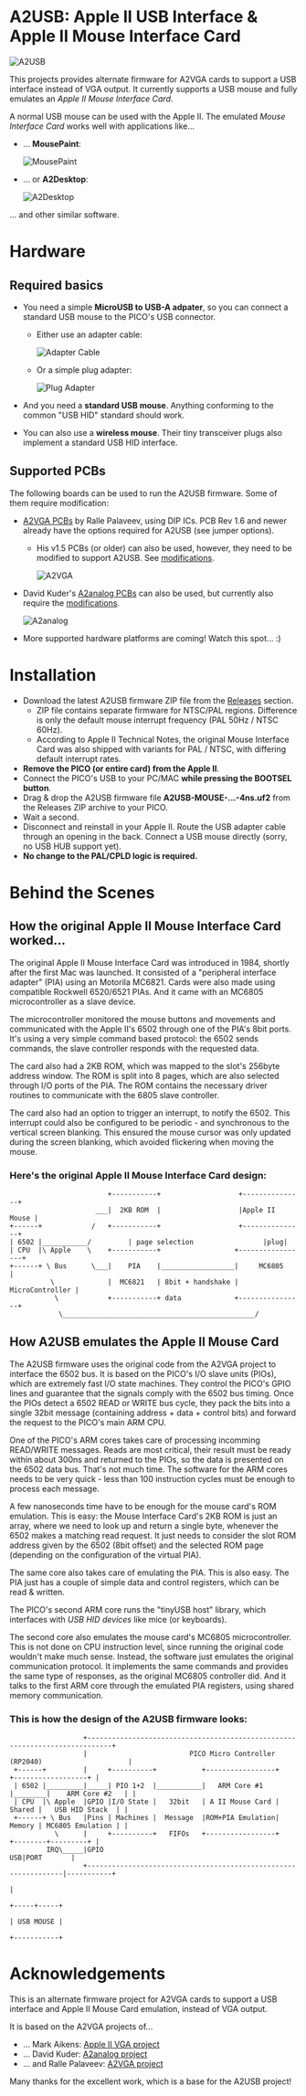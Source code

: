 # A2USB: Apple II USB Interface & Apple II Mouse Interface Card
![A2USB](Photos/A2USB_MouseAndMore.jpg)

This projects provides alternate firmware for A2VGA cards to support a USB interface instead of VGA output. It currently supports a USB mouse and fully emulates an *Apple II Mouse Interface Card*.

A normal USB mouse can be used with the Apple II. The emulated *Mouse Interface Card* works well with applications like...

* ... **MousePaint**:

    ![MousePaint](Photos/A2USB_MousePaint.jpg)

* ... or **A2Desktop**:

    ![A2Desktop](Photos/A2USB_A2Desktop.jpg)

... and other similar software.

# Hardware
## Required basics

* You need a simple **MicroUSB to USB-A adpater**, so you can connect a standard USB mouse to the PICO's USB connector.

    * Either use an adapter cable:

        ![Adapter Cable](Photos/A2USB_AdapterCable2.jpg)

    * Or a simple plug adapter:

        ![Plug Adapter](Photos/A2USB_AdapterPlug.jpg)

* And you need a **standard USB mouse**. Anything conforming to the common "USB HID" standard should work.
* You can also use a **wireless mouse**. Their tiny transceiver plugs also implement a standard USB HID interface.

## Supported PCBs
The following boards can be used to run the A2USB firmware. Some of them require modification:

* [A2VGA PCBs](https://github.com/rallepalaveev/analog) by Ralle Palaveev, using DIP ICs. PCB Rev 1.6 and newer already have the options required for A2USB (see jumper options).
  * His v1.5 PCBs (or older) can also be used, however, they need to be modified to support A2USB. See [modifications](HwModding.md).

     ![A2VGA](Photos/A2VGA_Palaveev.jpg)

* David Kuder's [A2analog PCBs](https://github.com/V2RetroComputing/analog) can also be used, but currently also require the [modifications](HwModding.md).

     ![A2analog](Photos/V2analog.jpg)

* More supported hardware platforms are coming! Watch this spot... :)

# Installation
* Download the latest A2USB firmware ZIP file from the [Releases](/Releases) section.
   * ZIP file contains separate firmware for NTSC/PAL regions. Difference is only the default mouse interrupt frequency (PAL 50Hz / NTSC 60Hz).
   * According to Apple II Technical Notes, the original Mouse Interface Card was also shipped with variants for PAL / NTSC, with differing default interrupt rates.
* **Remove the PICO (or entire card) from the Apple II**.
* Connect the PICO's USB to your PC/MAC **while pressing the BOOTSEL button**.
* Drag & drop the A2USB firmware file **A2USB-MOUSE-...-4ns.uf2** from the Releases ZIP archive to your PICO.
* Wait a second.
* Disconnect and reinstall in your Apple II. Route the USB adapter cable through an opening in the back. Connect a USB mouse directly (sorry, no USB HUB support yet).
* **No change to the PAL/CPLD logic is required.**

# Behind the Scenes

## How the original Apple II Mouse Interface Card worked...
The original Apple II Mouse Interface Card was introduced in 1984, shortly after the first Mac was launched. It consisted of a "peripheral interface adapter" (PIA) using an Motorila MC6821. Cards were also made using compatible Rockwell 6520/6521 PIAs. And it came with an MC6805 microcontroller as a slave device.

The microcontroller monitored the mouse buttons and movements and communicated with the Apple II's 6502 through one of the PIA's 8bit ports. It's using a very simple command based protocol: the 6502 sends commands, the slave controller responds with the requested data.

The card also had a 2KB ROM, which was mapped to the slot's 256byte address window. The ROM is split into 8 pages, which are also selected through I/O ports of the PIA. The ROM contains the necessary driver routines to communicate with the 6805 slave controller.

The card also had an option to trigger an interrupt, to notify the 6502. This interrupt could also be configured to be periodic - and synchronous to the vertical screen blanking. This ensured the mouse cursor was only updated during the screen blanking, which avoided flickering when moving the mouse.

### Here's the original Apple II Mouse Interface Card design:

                            +-----------+                   +---------------+
                         ___|  2KB ROM  |                   |Apple II Mouse |
    +------+            /   +-----------+                   +---------------+
    | 6502 |___________/         | page selection                 |plug|
    | CPU  |\ Apple    \    +-----------+                  +-----------------+
    +------+ \ Bus      \___|    PIA    |__________________|     MC6805      |
              \             |  MC6821   | 8bit + handshake | MicroController |
               \            +-----------+ data             +----------------+
                \_______________________________________________/


## How A2USB emulates the Apple II Mouse Card
The A2USB firmware uses the original code from the A2VGA project to interface the 6502 bus. It is based on the PICO's I/O slave units (PIOs), which are extremely fast I/O state machines. They control the PICO's GPIO lines and guarantee that the signals comply with the 6502 bus timing. Once the PIOs detect a 6502 READ or WRITE bus cycle, they pack the bits into a single 32bit message (containing address + data + control bits) and forward the request to the PICO's main ARM CPU.

One of the PICO's ARM cores takes care of processing incomming READ/WRITE messages. Reads are most critical, their result must be ready within about 300ns and returned to the PIOs, so the data is presented on the 6502 data bus. That's not much time. The software for the ARM cores needs to be very quick - less than 100 instruction cycles must be enough to process each message.

A few nanoseconds time have to be enough for the mouse card's ROM emulation. This is easy: the Mouse Interface Card's 2KB ROM is just an array, where we need to look up and return a single byte, whenever the 6502 makes a matching read request.
It just needs to consider the slot ROM address given by the 6502 (8bit offset) and the selected ROM page (depending on the configuration of the virtual PIA).

The same core also takes care of emulating the PIA. This is also easy. The PIA just has a couple of simple data and control registers, which can be read & written.

The PICO's second ARM core runs the "tinyUSB host" library, which interfaces with *USB HID devices* like mice (or keyboards).

The second core also emulates the mouse card's MC6805 microcontroller. This is not done on CPU instruction level, since running the original code wouldn't make much sense. Instead, the software just emulates the original communication protocol. It implements the same commands and provides the same type of responses, as the original MC6805 controller did.
And it talks to the first ARM core through the emulated PIA registers, using shared memory communication.

### This is how the design of the A2USB firmware looks:

                      +----------------------------------------------------------------------------+
                      |                         PICO Micro Controller (RP2040)                     |
     +------+         |     +----------+           +-----------------+        +------------------+ |
     | 6502 |_________|_____| PIO 1+2  |___________|   ARM Core #1   |________|    ARM Core #2   | |
     | CPU  |\ Apple  |GPIO |I/O State |   32bit   | A II Mouse Card | Shared |   USB HID Stack  | |
     +------+ \ Bus   |Pins | Machines |  Message  |ROM+PIA Emulation| Memory | MC6805 Emulation | |
               \      |     +----------+   FIFOs   +-----------------+        +--------+---------+ |
             IRQ\_____|GPIO                                                         USB|PORT       |
                      +----------------------------------------------------------------|-----------+
                                                                                       |
                                                                                 +-----+-----+
                                                                                 | USB MOUSE |
                                                                                 +-----------+ 


# Acknowledgements
This is an alternate firmware project for A2VGA cards to support a USB interface and Apple II Mouse Card emulation, instead of VGA output.

It is based on the A2VGA projects of...

* ... Mark Aikens: [Apple II VGA project](https://github.com/markadev/AppleII-VGA/)
* ... David Kuder: [A2analog project](https://github.com/V2RetroComputing/analog)
* ... and Ralle Palaveev: [A2VGA project](https://github.com/rallepalaveev/analog)

Many thanks for the excellent work, which is a base for the A2USB project!
